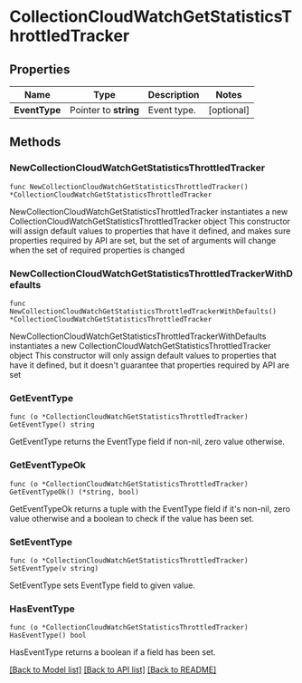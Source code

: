 # CollectionCloudWatchGetStatisticsThrottledTracker

## Properties

Name | Type | Description | Notes
------------ | ------------- | ------------- | -------------
**EventType** | Pointer to **string** | Event type. | [optional] 

## Methods

### NewCollectionCloudWatchGetStatisticsThrottledTracker

`func NewCollectionCloudWatchGetStatisticsThrottledTracker() *CollectionCloudWatchGetStatisticsThrottledTracker`

NewCollectionCloudWatchGetStatisticsThrottledTracker instantiates a new CollectionCloudWatchGetStatisticsThrottledTracker object
This constructor will assign default values to properties that have it defined,
and makes sure properties required by API are set, but the set of arguments
will change when the set of required properties is changed

### NewCollectionCloudWatchGetStatisticsThrottledTrackerWithDefaults

`func NewCollectionCloudWatchGetStatisticsThrottledTrackerWithDefaults() *CollectionCloudWatchGetStatisticsThrottledTracker`

NewCollectionCloudWatchGetStatisticsThrottledTrackerWithDefaults instantiates a new CollectionCloudWatchGetStatisticsThrottledTracker object
This constructor will only assign default values to properties that have it defined,
but it doesn't guarantee that properties required by API are set

### GetEventType

`func (o *CollectionCloudWatchGetStatisticsThrottledTracker) GetEventType() string`

GetEventType returns the EventType field if non-nil, zero value otherwise.

### GetEventTypeOk

`func (o *CollectionCloudWatchGetStatisticsThrottledTracker) GetEventTypeOk() (*string, bool)`

GetEventTypeOk returns a tuple with the EventType field if it's non-nil, zero value otherwise
and a boolean to check if the value has been set.

### SetEventType

`func (o *CollectionCloudWatchGetStatisticsThrottledTracker) SetEventType(v string)`

SetEventType sets EventType field to given value.

### HasEventType

`func (o *CollectionCloudWatchGetStatisticsThrottledTracker) HasEventType() bool`

HasEventType returns a boolean if a field has been set.


[[Back to Model list]](../README.md#documentation-for-models) [[Back to API list]](../README.md#documentation-for-api-endpoints) [[Back to README]](../README.md)



